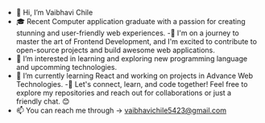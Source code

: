 - 👋 Hi, I’m Vaibhavi Chile
- 🎓 Recent Computer application graduate with a passion for creating stunning and user-friendly web experiences. 
-🚀 I'm on a journey to master the art of Frontend Development, and I'm excited to contribute to open-source projects and build awesome web applications.
- 👀 I’m interested in learning and exploring new programming language and upcomming technologies.
- 🌱 I’m currently learning React and working on projects in Advance Web Technologies.
-🌟 Let's connect, learn, and code together! Feel free to explore my repositories and reach out for collaborations or just a friendly chat. 😊
- 📫 You can reach me through -> vaibhavichile5423@gmail.com

